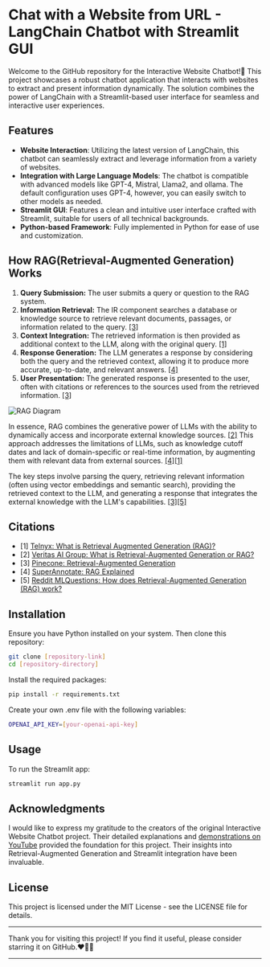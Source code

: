 # Chat with a Website from URL - LangChain Chatbot with Streamlit GUI

Welcome to the GitHub repository for the Interactive Website Chatbot!🚀 This project showcases a robust chatbot application that interacts with websites to extract and present information dynamically. The solution combines the power of LangChain with a Streamlit-based user interface for seamless and interactive user experiences.

## Features
- **Website Interaction**: Utilizing the latest version of LangChain, this chatbot can seamlessly extract and leverage information from a variety of websites.
- **Integration with Large Language Models**: The chatbot is compatible with advanced models like GPT-4, Mistral, Llama2, and ollama. The default configuration uses GPT-4, however, you can easily switch to other models as needed.
- **Streamlit GUI**: Features a clean and intuitive user interface crafted with Streamlit, suitable for users of all technical backgrounds.
- **Python-based Framework**: Fully implemented in Python for ease of use and customization.

## How RAG(Retrieval-Augmented Generation) Works

1. **Query Submission:** The user submits a query or question to the RAG system.
2. **Information Retrieval:** The IR component searches a database or knowledge source to retrieve relevant documents, passages, or information related to the query. [[3]](https://www.pinecone.io/learn/retrieval-augmented-generation/)
3. **Context Integration:** The retrieved information is then provided as additional context to the LLM, along with the original query. [[1]](https://telnyx.com/resources/what-is-retrieval-augmented-generation-rag)
4. **Response Generation:** The LLM generates a response by considering both the query and the retrieved context, allowing it to produce more accurate, up-to-date, and relevant answers. [[4]](https://www.superannotate.com/blog/rag-explained)
5. **User Presentation:** The generated response is presented to the user, often with citations or references to the sources used from the retrieved information. [[3]](https://www.pinecone.io/learn/retrieval-augmented-generation/)

![RAG Diagram](https://www.techopedia.com/wp-content/uploads/2024/02/How-RAG-Works.jpg)

In essence, RAG combines the generative power of LLMs with the ability to dynamically access and incorporate external knowledge sources. [[2]](https://vox.veritas.com/t5/Veritas-AI-Group/What-is-Retrieval-Augmented-Generation-or-RAG/td-p/903265) This approach addresses the limitations of LLMs, such as knowledge cutoff dates and lack of domain-specific or real-time information, by augmenting them with relevant data from external sources. [[4]](https://www.superannotate.com/blog/rag-explained)[[1]](https://telnyx.com/resources/what-is-retrieval-augmented-generation-rag)

The key steps involve parsing the query, retrieving relevant information (often using vector embeddings and semantic search), providing the retrieved context to the LLM, and generating a response that integrates the external knowledge with the LLM's capabilities. [[3]](https://www.pinecone.io/learn/retrieval-augmented-generation/)[[5]](https://www.reddit.com/r/MLQuestions/comments/16mkd84/how_does_retrieval_augmented_generation_rag/)

## Citations

- [1] [Telnyx: What is Retrieval Augmented Generation (RAG)?](https://telnyx.com/resources/what-is-retrieval-augmented-generation-rag)
- [2] [Veritas AI Group: What is Retrieval-Augmented Generation or RAG?](https://vox.veritas.com/t5/Veritas-AI-Group/What-is-Retrieval-Augmented-Generation-or-RAG/td-p/903265)
- [3] [Pinecone: Retrieval-Augmented Generation](https://www.pinecone.io/learn/retrieval-augmented-generation/)
- [4] [SuperAnnotate: RAG Explained](https://www.superannotate.com/blog/rag-explained)
- [5] [Reddit MLQuestions: How does Retrieval-Augmented Generation (RAG) work?](https://www.reddit.com/r/MLQuestions/comments/16mkd84/how_does_retrieval_augmented_generation_rag/)


## Installation
Ensure you have Python installed on your system. Then clone this repository:

```bash
git clone [repository-link]
cd [repository-directory]
```

Install the required packages:

```bash
pip install -r requirements.txt
```

Create your own .env file with the following variables:

```bash
OPENAI_API_KEY=[your-openai-api-key]
```

## Usage
To run the Streamlit app:

```bash
streamlit run app.py
```

## Acknowledgments

I would like to express my gratitude to the creators of the original Interactive Website Chatbot project. Their detailed explanations and [demonstrations on YouTube](https://youtu.be/bupx08ZgSFg) provided the foundation for this project. Their insights into Retrieval-Augmented Generation and Streamlit integration have been invaluable.

## License
This project is licensed under the MIT License - see the LICENSE file for details.

---

Thank you for visiting this project! If you find it useful, please consider starring it on GitHub.❤️🚀🚀

---
